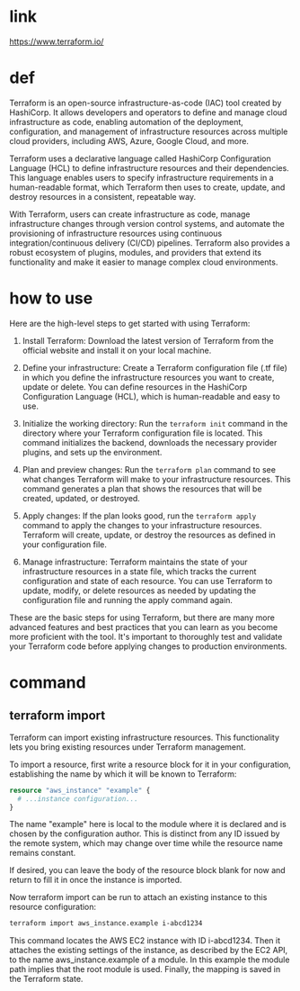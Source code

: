 # link

https://www.terraform.io/

# def

Terraform is an open-source infrastructure-as-code (IAC) tool created by HashiCorp. It allows developers and operators to define and manage cloud infrastructure as code, enabling automation of the deployment, configuration, and management of infrastructure resources across multiple cloud providers, including AWS, Azure, Google Cloud, and more.

Terraform uses a declarative language called HashiCorp Configuration Language (HCL) to define infrastructure resources and their dependencies. This language enables users to specify infrastructure requirements in a human-readable format, which Terraform then uses to create, update, and destroy resources in a consistent, repeatable way.

With Terraform, users can create infrastructure as code, manage infrastructure changes through version control systems, and automate the provisioning of infrastructure resources using continuous integration/continuous delivery (CI/CD) pipelines. Terraform also provides a robust ecosystem of plugins, modules, and providers that extend its functionality and make it easier to manage complex cloud environments.

# how to use

Here are the high-level steps to get started with using Terraform:

1. Install Terraform: Download the latest version of Terraform from the official website and install it on your local machine.

2. Define your infrastructure: Create a Terraform configuration file (.tf file) in which you define the infrastructure resources you want to create, update or delete. You can define resources in the HashiCorp Configuration Language (HCL), which is human-readable and easy to use.

3. Initialize the working directory: Run the `terraform init` command in the directory where your Terraform configuration file is located. This command initializes the backend, downloads the necessary provider plugins, and sets up the environment.

4. Plan and preview changes: Run the `terraform plan` command to see what changes Terraform will make to your infrastructure resources. This command generates a plan that shows the resources that will be created, updated, or destroyed.

5. Apply changes: If the plan looks good, run the `terraform apply` command to apply the changes to your infrastructure resources. Terraform will create, update, or destroy the resources as defined in your configuration file.

6. Manage infrastructure: Terraform maintains the state of your infrastructure resources in a state file, which tracks the current configuration and state of each resource. You can use Terraform to update, modify, or delete resources as needed by updating the configuration file and running the apply command again.

These are the basic steps for using Terraform, but there are many more advanced features and best practices that you can learn as you become more proficient with the tool. It's important to thoroughly test and validate your Terraform code before applying changes to production environments.




# command

## terraform import

Terraform can import existing infrastructure resources. This functionality lets you bring existing resources under Terraform management.

To import a resource, first write a resource block for it in your configuration, establishing the name by which it will be known to Terraform:

```tf
resource "aws_instance" "example" {
  # ...instance configuration...
}
```

The name "example" here is local to the module where it is declared and is chosen by the configuration author. This is distinct from any ID issued by the remote system, which may change over time while the resource name remains constant.

If desired, you can leave the body of the resource block blank for now and return to fill it in once the instance is imported.

Now terraform import can be run to attach an existing instance to this resource configuration:

```sh
terraform import aws_instance.example i-abcd1234
```

This command locates the AWS EC2 instance with ID i-abcd1234. Then it attaches the existing settings of the instance, as described by the EC2 API, to the name aws_instance.example of a module. In this example the module path implies that the root module is used. Finally, the mapping is saved in the Terraform state.



